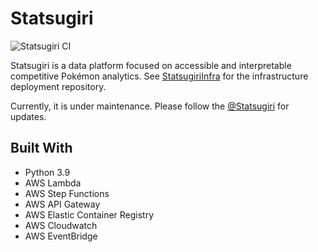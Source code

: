 # Statsugiri

![Statsugiri CI](https://github.com/StatsugiriGG/Statsugiri/actions/workflows/on-push.yml/badge.svg)

Statsugiri is a data platform focused on accessible and interpretable competitive Pokémon analytics. See [StatsugiriInfra](https://github.com/Statsugiri/StatsugiriInfra) for the infrastructure deployment repository.

Currently, it is under maintenance. Please follow the [@Statsugiri](https://twitter.com/Statsugiri) for updates.

## Built With

-   Python 3.9
-   AWS Lambda
-   AWS Step Functions
-   AWS API Gateway
-   AWS Elastic Container Registry
-   AWS Cloudwatch
-   AWS EventBridge
